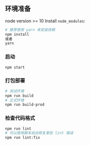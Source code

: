 ## 环境准备

node version >= 10 Install `node_modules`:

```bash
# 推荐使用 yarn 来安装依赖
npm install
或者
yarn
```

### 启动

```bash
npm start
```

### 打包部署

```bash
# 测试环境
npm run build
# 正式环境
npm run build-prod
```

### 检查代码格式

```bash
npm run lint
# 可以使用脚本自动修复某些 lint 错误
npm run lint:fix
```

